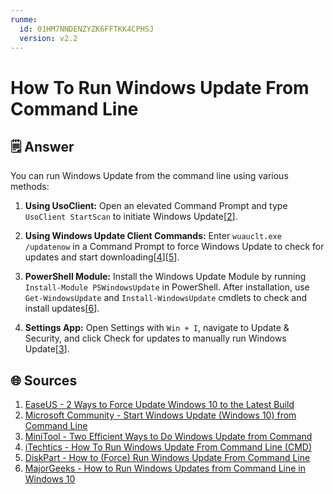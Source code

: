 ```yaml
---
runme:
  id: 01HM7NNDENZYZK6FFTKK4CPHSJ
  version: v2.2
---
```


# How To Run Windows Update From Command Line

## 🗒️ Answer
You can run Windows Update from the command line using various methods:

1. **Using UsoClient:** Open an elevated Command Prompt and type `UsoClient StartScan` to initiate Windows Update[[2](https://answers.microsoft.com/en-us/windows/forum/all/start-windows-update-windows-10-from-command-line/c4bec909-05ac-4b24-a0ab-7a83124923a8)].

2. **Using Windows Update Client Commands:** Enter `wuauclt.exe /updatenow` in a Command Prompt to force Windows Update to check for updates and start downloading[[4](https://www.itechtics.com/run-windows-update-cmd/)][[5](https://www.diskpart.com/tips-tricks/windows-update-command-line-1503.html)].

3. **PowerShell Module:** Install the Windows Update Module by running `Install-Module PSWindowsUpdate` in PowerShell. After installation, use `Get-WindowsUpdate` and `Install-WindowsUpdate` cmdlets to check and install updates[[6](https://www.majorgeeks.com/content/page/how_to_run_windows_updates_from_command_line_in_windows_10.html)].

4. **Settings App:** Open Settings with `Win + I`, navigate to Update & Security, and click Check for updates to manually run Windows Update[[3](https://www.minitool.com/backup-tips/windows-update-command-line-021.html)].

## 🌐 Sources
1. [EaseUS - 2 Ways to Force Update Windows 10 to the Latest Build](https://www.easeus.com/computer-instruction/force-update-windows-10.html)
2. [Microsoft Community - Start Windows Update (Windows 10) from Command Line](https://answers.microsoft.com/en-us/windows/forum/all/start-windows-update-windows-10-from-command-line/c4bec909-05ac-4b24-a0ab-7a83124923a8)
3. [MiniTool - Two Efficient Ways to Do Windows Update from Command](https://www.minitool.com/backup-tips/windows-update-command-line-021.html)
4. [iTechtics - How To Run Windows Update From Command Line (CMD)](https://www.itechtics.com/run-windows-update-cmd/)
5. [DiskPart - How to (Force) Run Windows Update From Command Line](https://www.diskpart.com/tips-tricks/windows-update-command-line-1503.html)
6. [MajorGeeks - How to Run Windows Updates from Command Line in Windows 10](https://www.majorgeeks.com/content/page/how_to_run_windows_updates_from_command_line_in_windows_10.html)